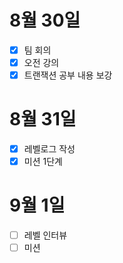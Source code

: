 # 8월 30일 
- [x] 팀 회의
- [x] 오전 강의 
- [x] 트랜잭션 공부 내용 보강 

# 8월 31일 
- [x] 레벨로그 작성
- [x] 미션 1단계    

# 9월 1일 
- [ ] 레벨 인터뷰
- [ ] 미션    
